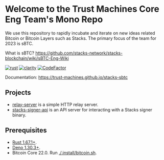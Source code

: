 # Welcome to the Trust Machines Core Eng Team's Mono Repo

We use this repository to rapidly incubate and iterate on new ideas related Bitcoin or Bitcoin Layers such as Stacks.
The primary focus of the team for 2023 is sBTC.

What is sBTC? https://github.com/stacks-network/stacks-blockchain/wiki/sBTC-Eng-Wiki

[![rust](https://github.com/Trust-Machines/core-eng/actions/workflows/rust.yml/badge.svg)](https://github.com/Trust-Machines/core-eng/actions/workflows/rust.yml)
[![clarity](https://github.com/Trust-Machines/core-eng/actions/workflows/clarinet.yml/badge.svg)](https://github.com/Trust-Machines/core-eng/actions/workflows/clarinet.yml)
[![CodeFactor](https://www.codefactor.io/repository/github/trust-machines/stacks-sbtc/badge)](https://www.codefactor.io/repository/github/trust-machines/stacks-sbtc)

Documentation: https://trust-machines.github.io/stacks-sbtc

## Projects

- [relay-server](./relay-server/) is a simple HTTP relay server.
- [stacks-signer-api](utils/stacks-signer-api) is an API server for interacting with a Stacks signer binary.

## Prerequisites

- [Rust 1.67.1+](https://www.rust-lang.org).
- [Deno 1.30.3+](https://deno.land).
- Bitcoin Core 22.0. Run [./.install/bitcoin.sh](./.install/bitcoin.sh).
